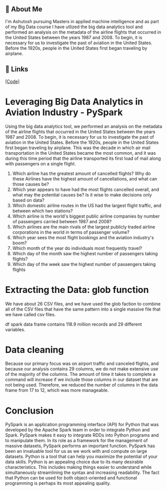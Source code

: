 
## 🚀 About Me
I'm Ashutosh pursuing Masters in applied machine intelligence and as part of my Big Data course I have utlized the big data analytics tool and performed an analysis on the metadata of the airline flights that occurred in the United States between the years 1987 and 2008. To begin, it is necessary for us to investigate the past of aviation in the United States. Before the 1920s, people in the United States first began traveling by airplane.



## 🔗 Links
[[Code]](https://github.com/Abhiashu10/BigData-PySpark-Project/blob/49314db3bcba3594ae8167ff4190250c1a26655e/bigdata.ipynb)



# Leveraging Big Data Analytics in Aviation Industry - PySpark

Using the big data analytics tool, we performed an analysis on the metadata of the airline flights that occurred in the United States between the years 1987 and 2008. To begin, it is necessary for us to investigate the past of aviation in the United States. Before the 1920s, people in the United States first began traveling by airplane. This was the decade in which air mail transportation in the United States became the most common, and it was during this time period that the airline transported its first load of mail along with passengers on a single flight. 
1.	Which airline has the greatest amount of cancelled flights? Why do these Airlines have the highest amount of cancellations, and what can those causes be?
2.	Which year appears to have had the most flights cancelled overall, and what may the potential causes be? Is it wise to make decisions only based on data?
3.	Which domestic airline routes in the US had the largest flight traffic, and between which two stations?
4.	Which airline is the world's biggest public airline companies by number of passengers carried between 1987 and 2008?
5.	Which airlines are the main rivals of the largest publicly traded airline corporations in the world in terms of passenger volume?
6.	Which year sees the most flight bookings and the aviation industry's boom?
7.	Which month of the year do individuals most frequently travel?
8.	Which day of the month saw the highest number of passengers taking flights?
9.	Which day of the week saw the highest number of passengers taking flights



# Extracting the Data: glob function
We have about 26 CSV files, and we have used the glob faction to combine all of the CSV files that have the same pattern into a single massive file that we have called csv files.

df spark data frame contains 118.9 million records and 29 different variables.
# Data cleaning
Because our primary focus was on airport traffic and canceled flights, and because our analysis contains 29 columns, we do not make extensive use of the majority of the columns. The amount of time it takes to complete a command will increase if we include those columns in our dataset that are not being used. Therefore, we reduced the number of columns in the data frame from 17 to 12, which was more manageable.

# Conclusion
PySpark is an application programming interface (API) for Python that was developed by the Apache Spark team in order to integrate Python and Spark. PySpark makes it easy to integrate RDDs into Python programs and to manipulate them. In its role as a framework for the management of massive datasets, PySpark performs an important function. PySpark has been an invaluable tool for us as we work with and compute on large datasets.
Python is a tool that can help you maximize the potential of your data skills. Python is an appealing choice due to its many desirable characteristics. This includes making things easier to understand while simultaneously streamlining the syntax and increasing readability. The fact that Python can be used for both object-oriented and functional programming is perhaps its most appealing quality.
